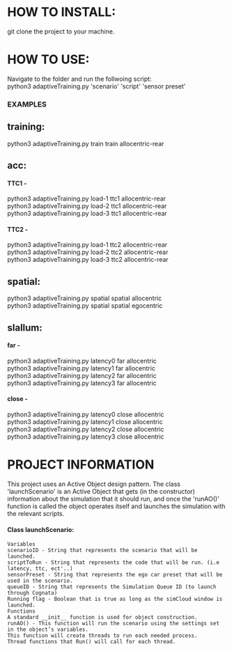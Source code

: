 # HOW TO INSTALL:
git clone the project to your machine.


# HOW TO USE:
Navigate to the folder and run the follwoing script: <br>
python3 adaptiveTraining.py 'scenario' 'script' 'sensor preset' <br>

### EXAMPLES
## training:
python3 adaptiveTraining.py train train allocentric-rear <br>

## acc:
#### TTC1 -
python3 adaptiveTraining.py load-1 ttc1 allocentric-rear <br>
python3 adaptiveTraining.py load-2 ttc1 allocentric-rear <br>
python3 adaptiveTraining.py load-3 ttc1 allocentric-rear <br>
#### TTC2 -
python3 adaptiveTraining.py load-1 ttc2 allocentric-rear <br>
python3 adaptiveTraining.py load-2 ttc2 allocentric-rear <br>
python3 adaptiveTraining.py load-3 ttc2 allocentric-rear <br>

## spatial:
python3 adaptiveTraining.py spatial spatial allocentric <br>
python3 adaptiveTraining.py spatial spatial egocentric <br>

## slallum:
#### far -
python3 adaptiveTraining.py latency0 far allocentric <br>
python3 adaptiveTraining.py latency1 far allocentric <br>
python3 adaptiveTraining.py latency2 far allocentric <br>
python3 adaptiveTraining.py latency3 far allocentric <br>
#### close -
python3 adaptiveTraining.py latency0 close allocentric <br>
python3 adaptiveTraining.py latency1 close allocentric <br>
python3 adaptiveTraining.py latency2 close allocentric <br>
python3 adaptiveTraining.py latency3 close allocentric <br>

# PROJECT INFORMATION
This project uses an Active Object design pattern. The class 'launchScenario' is an Active Object that gets (in the constructor) information about the simulation that it should run, and once the 'runAO()' function is called the object operates itself and launches the simulation with the relevant scripts. 

#### Class launchScenario:
    Variables
    scenarioID - String that represents the scenario that will be launched.
    scriptToRun - String that represents the code that will be run. (i.e latency, ttc, ect'..)
    sensorPreset - String that represents the ego car preset that will be used in the scenario.
    queueID - String that represents the Simulation Queue ID (to launch through Cognata)
    Running flag - Boolean that is true as long as the simCloud window is launched. 
    Functions
    A standard __init__ function is used for object construction. 
    runAO() - This function will run the scenario using the settings set in the object’s variables.
    This function will create threads to run each needed process. 
    Thread functions that Run() will call for each thread.

